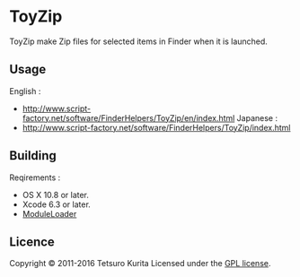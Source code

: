 ToyZip
======
ToyZip make Zip files for selected items in Finder when it is launched.

## Usage
English :
* http://www.script-factory.net/software/FinderHelpers/ToyZip/en/index.html
Japanese :
* http://www.script-factory.net/software/FinderHelpers/ToyZip/index.html

## Building
Reqirements :
* OS X 10.8 or later.
* Xcode 6.3 or later.
* [ModuleLoader]

[ModuleLoader]: http://www.script-factory.net/software/OSAX/ModuleLoader/en/index.html

## Licence

Copyright &copy; 2011-2016 Tetsuro Kurita
Licensed under the [GPL license][GPL].
 
[GPL]: http://www.gnu.org/licenses/gpl.html

